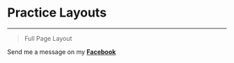 # Practice Layouts

---

> Full Page Layout


Send me a message on my [**Facebook**](https://www.facebook.com/neil.antolijao)